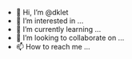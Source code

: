 - 👋 Hi, I’m @dklet
- 👀 I’m interested in ...
- 🌱 I’m currently learning ...
- 💞️ I’m looking to collaborate on ...
- 📫 How to reach me ...

<!---
dklet/dklet is a ✨ special ✨ repository because its `README.md` (this file) appears on your GitHub profile.
You can click the Preview link to take a look at your changes.
--->
